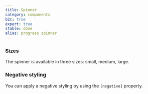 ```yaml
---
title: Spinner
category: components
b2c: true
expert: true
stable: done
alias: progress spinner
---
```


### Sizes

The spinner is available in three sizes: small, medium, large.

<!-- example(spinner-sizes) -->

### Negative styling

You can apply a negative styling by using the `[negative]` property.

<!-- example(spinner-negative) -->
